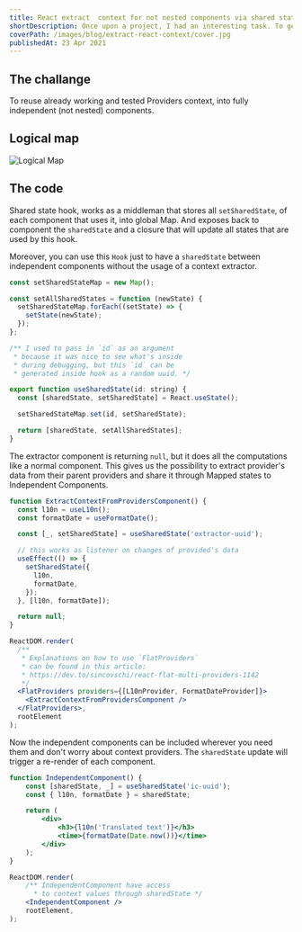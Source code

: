 ```yaml
---
title: React extract  context for not nested components via shared state pattern
shortDescription: Once upon a project, I had an interesting task. To generate animated points on a map.
coverPath: /images/blog/extract-react-context/cover.jpg
publishedAt: 23 Apr 2021
---
```


## The challange

To reuse already working and tested Providers context, into fully independent (not nested) components.

## Logical map

![Logical Map](/images/blog/extract-react-context/logic-map.png)

## The code

Shared state hook, works as a middleman that stores all `setSharedState`, of each component that uses it, into global Map. And exposes back to component the `sharedState` and a closure that will update all states that are used by this hook.

Moreover, you can use this `Hook` just to have a `sharedState` between independent components without the usage of a context extractor.

```jsx
const setSharedStateMap = new Map();

const setAllSharedStates = function (newState) {
  setSharedStateMap.forEach((setState) => {
    setState(newState);
  });
};

/** I used to pass in `id` as an argument
 * because it was nice to see what's inside
 * during debugging, but this `id` can be
 * generated inside hook as a random uuid. */

export function useSharedState(id: string) {
  const [sharedState, setSharedState] = React.useState();

  setSharedStateMap.set(id, setSharedState);

  return [sharedState, setAllSharedStates];
}
```

The extractor component is returning `null`, but it does all the computations like a normal component. This gives us the possibility to extract provider's data from their parent providers and share it through Mapped states to Independent Components.

```jsx
function ExtractContextFromProvidersComponent() {
  const l10n = useL10n();
  const formatDate = useFormatDate();

  const [_, setSharedState] = useSharedState('extractor-uuid');

  // this works as listener on changes of provided's data
  useEffect(() => {
    setSharedState({
      l10n,
      formatDate,
    });
  }, [l10n, formatDate]);

  return null;
}

ReactDOM.render(
  /**
   * Explanations on how to use `FlatProviders`
   * can be found in this article:
   * https://dev.to/sincovschi/react-flat-multi-providers-1142
   */
  <FlatProviders providers={[L10nProvider, FormatDateProvider]}>
    <ExtractContextFromProvidersComponent />
  </FlatProviders>,
  rootElement
);
```

Now the independent components can be included wherever you need them and don't worry about context providers. The `sharedState` update will trigger a re-render of each component.

```jsx
function IndependentComponent() {
    const [sharedState, _] = useSharedState('ic-uuid');
    const { l10n, formatDate } = sharedState;

    return (
        <div>
            <h3>{l10n('Translated text')}</h3>
            <time>{formatDate(Date.now())}</time>
        </div>
    );
}

ReactDOM.render(
    /** IndependentComponent have access
      * to context values through sharedState */
    <IndependentComponent />
    rootElement,
);
```
